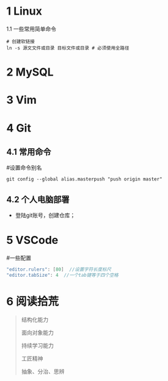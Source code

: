 # 1  Linux

1.1 一些常用简单命令

```shell
# 创建软链接
ln -s 源文文件或目录 目标文件或目录 # 必须使用全路径
```



# 2  MySQL

# 3  Vim

# 4  Git

## 4.1 常用命令

#设置命令别名

```mysql
git config --global alias.masterpush "push origin master"
```



## 4.2 个人电脑部署

- 登陆git账号，创建仓库；



# 5  VSCode

#一些配置

```c
"editor.rulers": [80]  //设置字符长度标尺
"editor.tabSize": 4  //一个tab键等于四个空格
```



# 6 阅读拾荒

>结构化能力
>
>面向对象能力
>
>持续学习能力
>
>工匠精神
>
>抽象、分治、思辨


